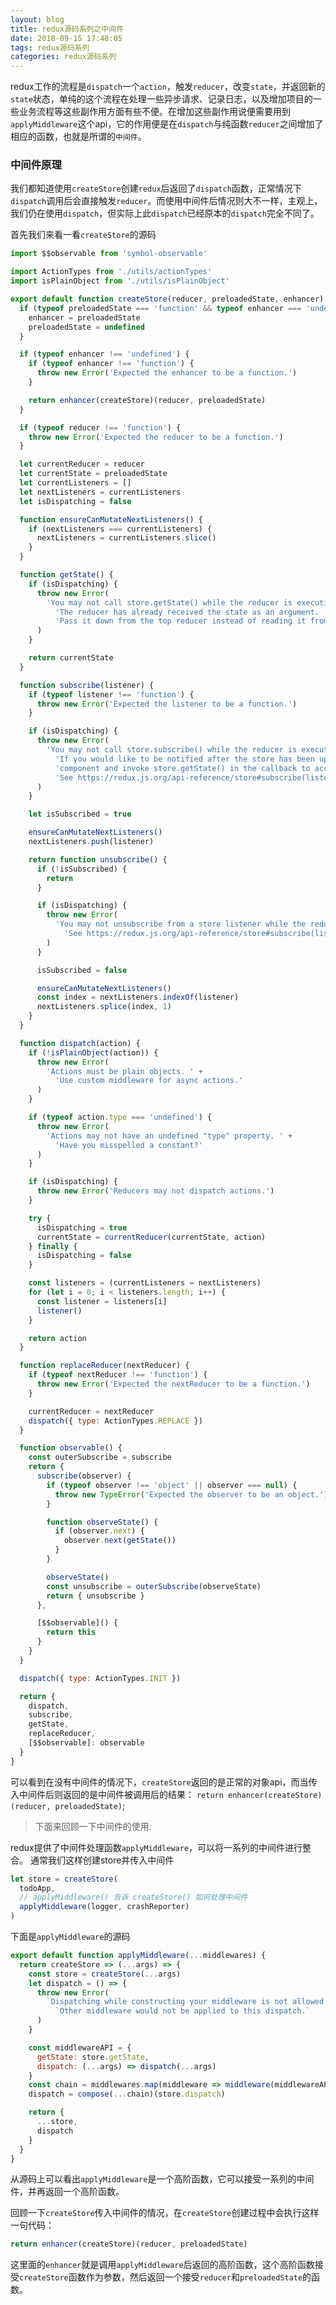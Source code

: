```yaml
---
layout: blog
title: redux源码系列之中间件
date: 2018-09-15 17:48:05
tags: redux源码系列
categories: redux源码系列
---
```


redux工作的流程是`dispatch`一个`action`，触发`reducer`，改变`state`，并返回新的`state`状态，单纯的这个流程在处理一些异步请求、记录日志，以及增加项目的一些业务流程等这些副作用方面有些不便。在增加这些副作用说便需要用到`applyMiddleware`这个api，它的作用便是在`dispatch`与纯函数`reducer`之间增加了相应的函数，也就是所谓的`中间件`。

<!--more-->

### 中间件原理
我们都知道使用`createStore`创建`redux`后返回了`dispatch`函数，正常情况下`dispatch`调用后会直接触发`reducer`。而使用中间件后情况则大不一样，主观上，我们仍在使用`dispatch`，但实际上此`dispatch`已经原本的`dispatch`完全不同了。

首先我们来看一看`createStore`的源码

```js
import $$observable from 'symbol-observable'

import ActionTypes from './utils/actionTypes'
import isPlainObject from './utils/isPlainObject'

export default function createStore(reducer, preloadedState, enhancer) {
  if (typeof preloadedState === 'function' && typeof enhancer === 'undefined') {
    enhancer = preloadedState
    preloadedState = undefined
  }

  if (typeof enhancer !== 'undefined') {
    if (typeof enhancer !== 'function') {
      throw new Error('Expected the enhancer to be a function.')
    }

    return enhancer(createStore)(reducer, preloadedState)
  }

  if (typeof reducer !== 'function') {
    throw new Error('Expected the reducer to be a function.')
  }

  let currentReducer = reducer
  let currentState = preloadedState
  let currentListeners = []
  let nextListeners = currentListeners
  let isDispatching = false

  function ensureCanMutateNextListeners() {
    if (nextListeners === currentListeners) {
      nextListeners = currentListeners.slice()
    }
  }

  function getState() {
    if (isDispatching) {
      throw new Error(
        'You may not call store.getState() while the reducer is executing. ' +
          'The reducer has already received the state as an argument. ' +
          'Pass it down from the top reducer instead of reading it from the store.'
      )
    }

    return currentState
  }

  function subscribe(listener) {
    if (typeof listener !== 'function') {
      throw new Error('Expected the listener to be a function.')
    }

    if (isDispatching) {
      throw new Error(
        'You may not call store.subscribe() while the reducer is executing. ' +
          'If you would like to be notified after the store has been updated, subscribe from a ' +
          'component and invoke store.getState() in the callback to access the latest state. ' +
          'See https://redux.js.org/api-reference/store#subscribe(listener) for more details.'
      )
    }

    let isSubscribed = true

    ensureCanMutateNextListeners()
    nextListeners.push(listener)

    return function unsubscribe() {
      if (!isSubscribed) {
        return
      }

      if (isDispatching) {
        throw new Error(
          'You may not unsubscribe from a store listener while the reducer is executing. ' +
            'See https://redux.js.org/api-reference/store#subscribe(listener) for more details.'
        )
      }

      isSubscribed = false

      ensureCanMutateNextListeners()
      const index = nextListeners.indexOf(listener)
      nextListeners.splice(index, 1)
    }
  }

  function dispatch(action) {
    if (!isPlainObject(action)) {
      throw new Error(
        'Actions must be plain objects. ' +
          'Use custom middleware for async actions.'
      )
    }

    if (typeof action.type === 'undefined') {
      throw new Error(
        'Actions may not have an undefined "type" property. ' +
          'Have you misspelled a constant?'
      )
    }

    if (isDispatching) {
      throw new Error('Reducers may not dispatch actions.')
    }

    try {
      isDispatching = true
      currentState = currentReducer(currentState, action)
    } finally {
      isDispatching = false
    }

    const listeners = (currentListeners = nextListeners)
    for (let i = 0; i < listeners.length; i++) {
      const listener = listeners[i]
      listener()
    }

    return action
  }

  function replaceReducer(nextReducer) {
    if (typeof nextReducer !== 'function') {
      throw new Error('Expected the nextReducer to be a function.')
    }

    currentReducer = nextReducer
    dispatch({ type: ActionTypes.REPLACE })
  }

  function observable() {
    const outerSubscribe = subscribe
    return {
      subscribe(observer) {
        if (typeof observer !== 'object' || observer === null) {
          throw new TypeError('Expected the observer to be an object.')
        }

        function observeState() {
          if (observer.next) {
            observer.next(getState())
          }
        }

        observeState()
        const unsubscribe = outerSubscribe(observeState)
        return { unsubscribe }
      },

      [$$observable]() {
        return this
      }
    }
  }

  dispatch({ type: ActionTypes.INIT })

  return {
    dispatch,
    subscribe,
    getState,
    replaceReducer,
    [$$observable]: observable
  }
}

```

可以看到在没有中间件的情况下，`createStore`返回的是正常的对象api，而当传入中间件后则返回的是中间件被调用后的结果：
`return enhancer(createStore)(reducer, preloadedState)`;

> 下面来回顾一下中间件的使用:

redux提供了中间件处理函数`applyMiddleware`，可以将一系列的中间件进行整合。
通常我们这样创建store并传入中间件
```js
let store = createStore(
  todoApp,
  // applyMiddleware() 告诉 createStore() 如何处理中间件
  applyMiddleware(logger, crashReporter)
)
```

下面是`applyMiddleware`的源码

```js
export default function applyMiddleware(...middlewares) {
  return createStore => (...args) => {
    const store = createStore(...args)
    let dispatch = () => {
      throw new Error(
        `Dispatching while constructing your middleware is not allowed. ` +
          `Other middleware would not be applied to this dispatch.`
      )
    }

    const middlewareAPI = {
      getState: store.getState,
      dispatch: (...args) => dispatch(...args)
    }
    const chain = middlewares.map(middleware => middleware(middlewareAPI))
    dispatch = compose(...chain)(store.dispatch)

    return {
      ...store,
      dispatch
    }
  }
}
```
从源码上可以看出`applyMiddleware`是一个高阶函数，它可以接受一系列的中间件，并再返回一个高阶函数。

回顾一下`createStore`传入中间件的情况，在`createStore`创建过程中会执行这样一句代码：

```js
return enhancer(createStore)(reducer, preloadedState)
```

这里面的`enhancer`就是调用`applyMiddleware`后返回的高阶函数，这个高阶函数接受`createStore`函数作为参数，然后返回一个接受`reducer`和`preloadedState`的函数。
